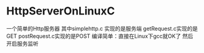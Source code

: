 # HttpServerOnLinuxC
一个简单的Http服务器
其中simplehttp.c 实现的是服务端
getRequest.c实现的是GET    postRequest.c实现的是POST
编译简单：直接在Linux下gcc就OK了    然后开启服务监听
